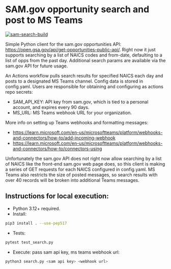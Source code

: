 # SAM.gov opportunity search and post to MS Teams
[![sam-search-build](https://github.com/MindPetalSoftwareSolutions/sam-search/actions/workflows/sam-search-build.yaml/badge.svg)](https://github.com/MindPetalSoftwareSolutions/sam-search/actions/workflows/sam-search-build.yaml)

Simple Python client for the sam.gov opportunities API: https://open.gsa.gov/api/get-opportunities-public-api/. Right now it just supports searching by a list of NAICS codes and from-date, defaulting to a list of opps from the past day. Additional search params are available via the sam.gov API for future usage.

An Actions workflow pulls search results for specified NAICS each day and posts to a designated MS Teams channel. Config data is stored in config.yaml. Users are responsible for obtaining and configuring as actions repo secrets:
- SAM_API_KEY: API key from sam.gov, which is tied to a personal account, and expires every 90 days.
- MS_URL: MS Teams webhook URL for your organization.

More info on setting up Teams webhooks and formatting messages:
- https://learn.microsoft.com/en-us/microsoftteams/platform/webhooks-and-connectors/how-to/add-incoming-webhook
- https://learn.microsoft.com/en-us/microsoftteams/platform/webhooks-and-connectors/how-to/connectors-using

Unfortunately the sam.gov API does not right now allow searching by a list of NAICS like the front-end sam.gov web page does, so this client is making a series of GET requests for each NAICS configured in config.yaml. MS Teams also restricts the size of posted messages, so search results with over 40 records will be broken into additional Teams messages.

## Instructions for local execution:

- Python 3.12+ required.
- Install:

```sh
pip3 install . --use-pep517
```

- Tests:

```sh
pytest test_search.py
```

- Execute: pass sam api key, ms teams webhook url:

```sh
python3 search.py <sam api key> <webhook url>
```

